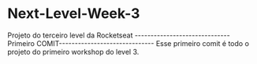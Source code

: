 # Next-Level-Week-3
Projeto do terceiro level da Rocketseat
------------------------------Primeiro COMIT------------------------------
Esse primeiro comit é todo o projeto do primeiro workshop do level 3. 
